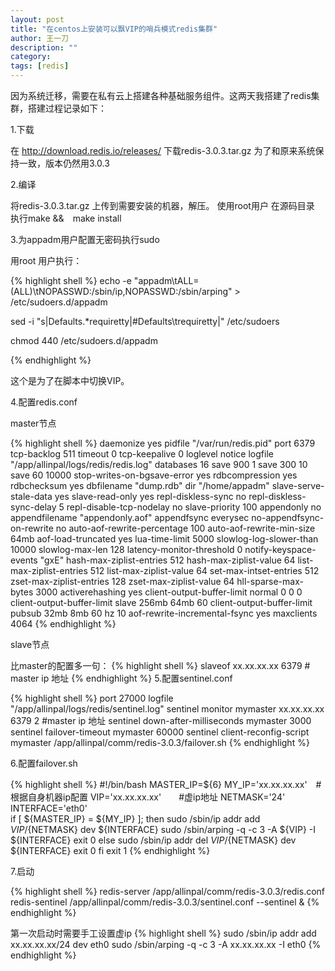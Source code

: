 ```yaml
---
layout: post
title: "在centos上安装可以飘VIP的哨兵模式redis集群"
author: 王一刀
description: ""
category: 
tags: [redis]
---
```


因为系统迁移，需要在私有云上搭建各种基础服务组件。这两天我搭建了redis集群，搭建过程记录如下：

1.下载

在 http://download.redis.io/releases/ 下载redis-3.0.3.tar.gz 为了和原来系统保持一致，版本仍然用3.0.3

2.编译

将redis-3.0.3.tar.gz 上传到需要安装的机器，解压。
使用root用户 在源码目录 执行make &&　make install

3.为appadm用户配置无密码执行sudo

用root 用户执行：

{% highlight shell %}
echo -e "appadm\tALL=(ALL)\tNOPASSWD:/sbin/ip,NOPASSWD:/sbin/arping" > /etc/sudoers.d/appadm

sed -i "s|Defaults.*requiretty|#Defaults\trequiretty|" /etc/sudoers

chmod 440 /etc/sudoers.d/appadm

{% endhighlight %}

这个是为了在脚本中切换VIP。

4.配置redis.conf

master节点

{% highlight shell %}
daemonize yes
pidfile "/var/run/redis.pid"
port 6379
tcp-backlog 511
timeout 0
tcp-keepalive 0
loglevel notice
logfile "/app/allinpal/logs/redis/redis.log"
databases 16
save 900 1
save 300 10
save 60 10000
stop-writes-on-bgsave-error yes
rdbcompression yes
rdbchecksum yes
dbfilename "dump.rdb"
dir "/home/appadm"
slave-serve-stale-data yes
slave-read-only yes
repl-diskless-sync no
repl-diskless-sync-delay 5
repl-disable-tcp-nodelay no
slave-priority 100
appendonly no
appendfilename "appendonly.aof"
appendfsync everysec
no-appendfsync-on-rewrite no
auto-aof-rewrite-percentage 100
auto-aof-rewrite-min-size 64mb
aof-load-truncated yes
lua-time-limit 5000
slowlog-log-slower-than 10000
slowlog-max-len 128
latency-monitor-threshold 0
notify-keyspace-events "gxE"
hash-max-ziplist-entries 512
hash-max-ziplist-value 64
list-max-ziplist-entries 512
list-max-ziplist-value 64
set-max-intset-entries 512
zset-max-ziplist-entries 128
zset-max-ziplist-value 64
hll-sparse-max-bytes 3000
activerehashing yes
client-output-buffer-limit normal 0 0 0
client-output-buffer-limit slave 256mb 64mb 60
client-output-buffer-limit pubsub 32mb 8mb 60
hz 10
aof-rewrite-incremental-fsync yes
maxclients 4064
{% endhighlight %}

slave节点

比master的配置多一句：
{% highlight shell %}
slaveof xx.xx.xx.xx 6379  # master ip 地址
{% endhighlight %}
5.配置sentinel.conf

{% highlight shell %}
port 27000
logfile "/app/allinpal/logs/redis/sentinel.log"
sentinel monitor mymaster xx.xx.xx.xx 6379 2 #master ip 地址
sentinel down-after-milliseconds mymaster 3000
sentinel failover-timeout mymaster 60000
sentinel client-reconfig-script mymaster /app/allinpal/comm/redis-3.0.3/failover.sh
{% endhighlight %}


6.配置failover.sh

{% highlight shell %}
#!/bin/bash
MASTER_IP=${6}
MY_IP='xx.xx.xx.xx'　#根据自身机器ip配置
VIP='xx.xx.xx.xx'　　#虚ip地址
NETMASK='24'
INTERFACE='eth0'  
if [ ${MASTER_IP} = ${MY_IP} ]; then
        sudo /sbin/ip addr add ${VIP}/${NETMASK} dev ${INTERFACE}
        sudo /sbin/arping -q -c 3 -A ${VIP} -I ${INTERFACE}
        exit 0
else
        sudo /sbin/ip addr del ${VIP}/${NETMASK} dev ${INTERFACE}
        exit 0
fi
exit 1
{% endhighlight %}

7.启动

{% highlight shell %}
redis-server    /app/allinpal/comm/redis-3.0.3/redis.conf
redis-sentinel /app/allinpal/comm/redis-3.0.3/sentinel.conf  --sentinel &
{% endhighlight %}

第一次启动时需要手工设置虚ip
{% highlight shell %}
sudo /sbin/ip addr add xx.xx.xx.xx/24 dev eth0
sudo /sbin/arping -q -c 3 -A xx.xx.xx.xx -I eth0
{% endhighlight %}




